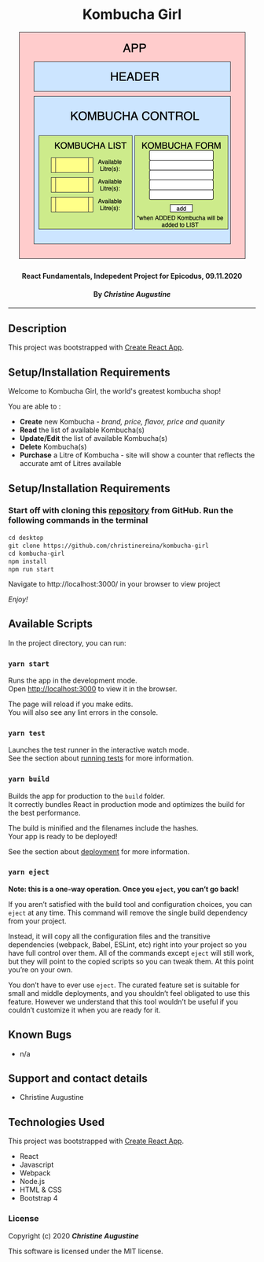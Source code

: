 # 

# <h1 align = "center"> Kombucha Girl

<div align="center">

![Preview](kb.png)
</div>

##### <h4 align = "center">  React Fundamentals, Indepedent Project for Epicodus, 09.11.2020

#### <h4 align = "center"> By _**Christine Augustine**_

---

## Description


This project was bootstrapped with [Create React App](https://github.com/facebook/create-react-app).

## Setup/Installation Requirements


Welcome to Kombucha Girl, the world's greatest kombucha shop!

You are able to :
* **Create** new Kombucha - *brand, price, flavor, price and quanity*
* **Read** the list of available Kombucha(s)
* **Update/Edit** the list of available Kombucha(s)
* **Delete** Kombucha(s)
* **Purchase** a Litre of Kombucha - site will show a counter that reflects the accurate amt of Litres available

## Setup/Installation Requirements

### Start off with cloning this [repository](https://github.com/christinereina/kombucha-girl) from GitHub. Run the following commands in the terminal
```
cd desktop
git clone https://github.com/christinereina/kombucha-girl
cd kombucha-girl
npm install
npm run start
```
Navigate to  http://localhost:3000/ in your browser to view project

*Enjoy!*

## Available Scripts

In the project directory, you can run:

### `yarn start`

Runs the app in the development mode.<br />
Open [http://localhost:3000](http://localhost:3000) to view it in the browser.

The page will reload if you make edits.<br />
You will also see any lint errors in the console.

### `yarn test`

Launches the test runner in the interactive watch mode.<br />
See the section about [running tests](https://facebook.github.io/create-react-app/docs/running-tests) for more information.

### `yarn build`

Builds the app for production to the `build` folder.<br />
It correctly bundles React in production mode and optimizes the build for the best performance.

The build is minified and the filenames include the hashes.<br />
Your app is ready to be deployed!

See the section about [deployment](https://facebook.github.io/create-react-app/docs/deployment) for more information.

### `yarn eject`

**Note: this is a one-way operation. Once you `eject`, you can’t go back!**

If you aren’t satisfied with the build tool and configuration choices, you can `eject` at any time. This command will remove the single build dependency from your project.

Instead, it will copy all the configuration files and the transitive dependencies (webpack, Babel, ESLint, etc) right into your project so you have full control over them. All of the commands except `eject` will still work, but they will point to the copied scripts so you can tweak them. At this point you’re on your own.

You don’t have to ever use `eject`. The curated feature set is suitable for small and middle deployments, and you shouldn’t feel obligated to use this feature. However we understand that this tool wouldn’t be useful if you couldn’t customize it when you are ready for it.


## Known Bugs

* n/a

## Support and contact details

* Christine Augustine

## Technologies Used
This project was bootstrapped with [Create React App](https://github.com/facebook/create-react-app).

* React
* Javascript
* Webpack
* Node.js
* HTML & CSS
* Bootstrap 4

### License

Copyright (c) 2020 **_Christine Augustine_**

This software is licensed under the MIT license.
